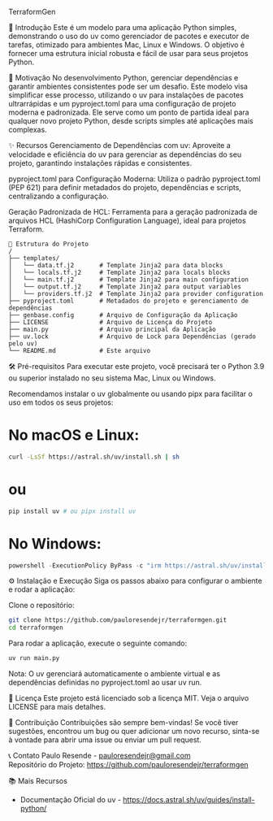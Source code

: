 TerraformGen

🌟 Introdução
Este é um modelo para uma aplicação Python simples, demonstrando o uso do uv como gerenciador de pacotes e executor de tarefas, otimizado para ambientes Mac, Linux e Windows. O objetivo é fornecer uma estrutura inicial robusta e fácil de usar para seus projetos Python.

🤔 Motivação
No desenvolvimento Python, gerenciar dependências e garantir ambientes consistentes pode ser um desafio. Este modelo visa simplificar esse processo, utilizando o uv para instalações de pacotes ultrarrápidas e um pyproject.toml para uma configuração de projeto moderna e padronizada. Ele serve como um ponto de partida ideal para qualquer novo projeto Python, desde scripts simples até aplicações mais complexas.

✨ Recursos
Gerenciamento de Dependências com uv: Aproveite a velocidade e eficiência do uv para gerenciar as dependências do seu projeto, garantindo instalações rápidas e consistentes.

pyproject.toml para Configuração Moderna: Utiliza o padrão pyproject.toml (PEP 621) para definir metadados do projeto, dependências e scripts, centralizando a configuração.

Geração Padronizada de HCL: Ferramenta para a geração padronizada de arquivos HCL (HashiCorp Configuration Language), ideal para projetos Terraform.

```pre
📁 Estrutura do Projeto
/
├── templates/
│   └── data.tf.j2       # Template Jinja2 para data blocks
│   └── locals.tf.j2     # Template Jinja2 para locals blocks
│   └── main.tf.j2       # Template Jinja2 para main configuration
│   └── output.tf.j2     # Template Jinja2 para output variables
│   └── providers.tf.j2  # Template Jinja2 para provider configuration
├── pyproject.toml       # Metadados do projeto e gerenciamento de dependências
├── genbase.config       # Arquivo de Configuração da Aplicação
├── LICENSE              # Arquivo de Licença do Projeto
├── main.py              # Arquivo principal da Aplicação
├── uv.lock              # Arquivo de Lock para Dependências (gerado pelo uv)
└── README.md            # Este arquivo
```

🛠️ Pré-requisitos
Para executar este projeto, você precisará ter o Python 3.9 ou superior instalado no seu sistema Mac, Linux ou Windows.

Recomendamos instalar o uv globalmente ou usando pipx para facilitar o uso em todos os seus projetos:

# No macOS e Linux:
```bash
curl -LsSf https://astral.sh/uv/install.sh | sh
```

# ou
```bash
pip install uv # ou pipx install uv
```

# No Windows:
```powershell
powershell -ExecutionPolicy ByPass -c "irm https://astral.sh/uv/install.ps1 | iex"
````

⚙️ Instalação e Execução
Siga os passos abaixo para configurar o ambiente e rodar a aplicação:

Clone o repositório:

```bash
git clone https://github.com/pauloresendejr/terraformgen.git
cd terraformgen
````

Para rodar a aplicação, execute o seguinte comando:

```bash
uv run main.py
````

Nota: O uv gerenciará automaticamente o ambiente virtual e as dependências definidas no pyproject.toml ao usar uv run.

📄 Licença
Este projeto está licenciado sob a licença MIT. Veja o arquivo LICENSE para mais detalhes.

🤝 Contribuição
Contribuições são sempre bem-vindas! Se você tiver sugestões, encontrou um bug ou quer adicionar um novo recurso, sinta-se à vontade para abrir uma issue ou enviar um pull request.

📞 Contato
Paulo Resende - pauloresendejr@gmail.com <br>
Repositório do Projeto: https://github.com/pauloresendejr/terraformgen

📚 Mais Recursos
- Documentação Oficial do uv - https://docs.astral.sh/uv/guides/install-python/
